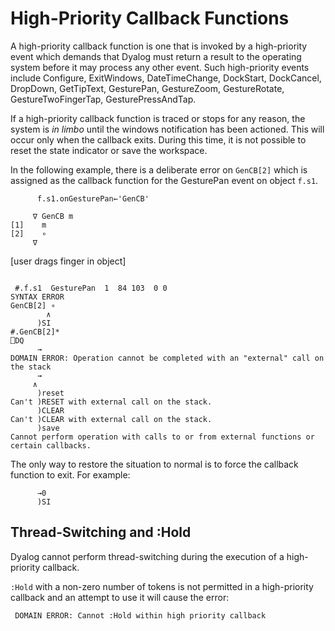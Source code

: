 <h1 class="heading"><span class="name">High-Priority Callback Functions</span></h1>

A high-priority callback function is one that is  invoked by a high-priority
event which demands that Dyalog must return a result to the operating system before it
may process any other event. Such high-priority events include Configure, ExitWindows, DateTimeChange, DockStart, DockCancel, DropDown, GetTipText, GesturePan, GestureZoom, GestureRotate, GestureTwoFingerTap, GesturePressAndTap.

If a high-priority callback function  is traced or stops for any reason, the system is *in limbo* until the windows notification has been actioned. This will occur only when the callback exits. During this time, it is not possible to reset the state indicator or save the workspace.

In the following example, there is a deliberate error on `GenCB[2]` which is assigned as the callback function for the GesturePan event on object `f.s1`.
```apl
      f.s1.onGesturePan←'GenCB'
```
```apl
     ∇ GenCB m
[1]    m
[2]    ∘
     ∇

```

[user drags finger in object]
```apl

 #.f.s1  GesturePan  1  84 103  0 0 
SYNTAX ERROR
GenCB[2] ∘
        ∧
      )SI
#.GenCB[2]*
⎕DQ
      →
DOMAIN ERROR: Operation cannot be completed with an "external" call on the stack
      →
     ∧
      )reset
Can't )RESET with external call on the stack.
      )CLEAR
Can't )CLEAR with external call on the stack.
      )save
Cannot perform operation with calls to or from external functions or certain callbacks.
```

The only way to restore the situation to normal is to force the callback function to exit. For example:
```apl
      →0
      )SI

```

## Thread-Switching and :Hold

Dyalog cannot perform thread-switching during the execution of a
high-priority callback.

`:Hold`
 with a non-zero number of tokens is not permitted in a high-priority callback and an attempt to use it  will cause the error:
```apl
 DOMAIN ERROR: Cannot :Hold within high priority callback
```
